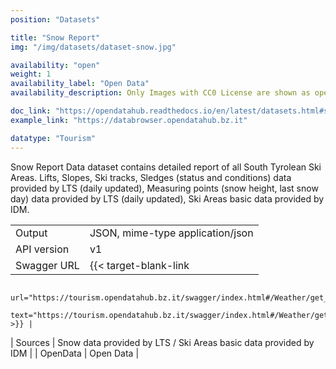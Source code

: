 ```yaml
---
position: "Datasets"

title: "Snow Report"
img: "/img/datasets/dataset-snow.jpg"

availability: "open"
weight: 1
availability_label: "Open Data"
availability_description: Only Images with CC0 License are shown as open data

doc_link: "https://opendatahub.readthedocs.io/en/latest/datasets.html#snowreport-dataset"
example_link: "https://databrowser.opendatahub.bz.it"

datatype: "Tourism"
---
```


Snow Report Data dataset contains detailed report of all South Tyrolean Ski Areas. Lifts, Slopes, Ski tracks, Sledges (status and conditions) data provided by LTS (daily updated), Measuring points (snow height, last snow day) data provided by LTS (daily updated), Ski Areas basic data provided by IDM.

|             |                                                                                         |
| :---------- | --------------------------------------------------------------------------------------- |
| Output      | JSON, mime-type application/json                                                        |
| API version | v1                                                                                      |
| Swagger URL | {{< target-blank-link
                        url="https://tourism.opendatahub.bz.it/swagger/index.html#/Weather/get_v1_Weather_SnowReport"
                        text="https://tourism.opendatahub.bz.it/swagger/index.html#/Weather/get_v1_Weather_SnowReport" >}} |
| Sources     | Snow data provided by LTS / Ski Areas basic data provided by IDM                        |
| OpenData    | Open Data                        |
